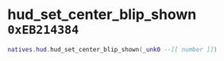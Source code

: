 # hud_set_center_blip_shown `0xEB214384`

```lua
natives.hud.hud_set_center_blip_shown(_unk0 --[[ number ]])
```